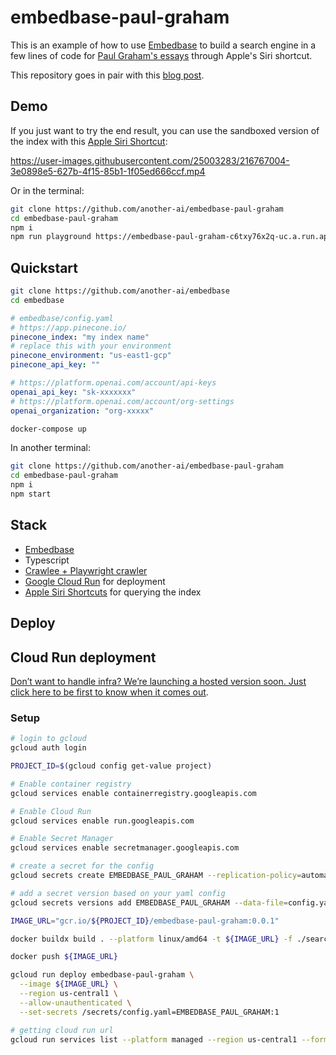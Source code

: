 # embedbase-paul-graham

This is an example of how to use [Embedbase](https://github.com/another-ai/embedbase) to build a search engine in a few lines of code for [Paul Graham's essays](http://www.paulgraham.com/articles.html) through Apple's Siri shortcut.

This repository goes in pair with this [blog post](https://hackernoon.com/building-an-embeddings-powered-product-to-search-paul-graham-essays-using-siri).


## Demo

If you just want to try the end result, you can use the sandboxed version of the index with this [Apple Siri Shortcut](https://www.icloud.com/shortcuts/70b62f88a59643bbad8ef9cb3483533f):


https://user-images.githubusercontent.com/25003283/216767004-3e0898e5-627b-4f15-85b1-1f05ed666ccf.mp4



Or in the terminal:

```bash
git clone https://github.com/another-ai/embedbase-paul-graham
cd embedbase-paul-graham
npm i
npm run playground https://embedbase-paul-graham-c6txy76x2q-uc.a.run.app
```

## Quickstart


```bash
git clone https://github.com/another-ai/embedbase
cd embedbase
```

```yaml
# embedbase/config.yaml
# https://app.pinecone.io/
pinecone_index: "my index name"
# replace this with your environment
pinecone_environment: "us-east1-gcp"
pinecone_api_key: ""

# https://platform.openai.com/account/api-keys
openai_api_key: "sk-xxxxxxx"
# https://platform.openai.com/account/org-settings
openai_organization: "org-xxxxx"
```

```bash
docker-compose up
```

In another terminal:

```bash
git clone https://github.com/another-ai/embedbase-paul-graham
cd embedbase-paul-graham
npm i
npm start
```

## Stack

- [Embedbase](https://github.com/another-ai/embedbase)
- Typescript
- [Crawlee + Playwright crawler](https://crawlee.dev/docs/examples/playwright-crawler)
- [Google Cloud Run](https://cloud.google.com/run) for deployment
- [Apple Siri Shortcuts](https://www.icloud.com/shortcuts/70b62f88a59643bbad8ef9cb3483533f) for querying the index

## Deploy

## Cloud Run deployment

[Don’t want to handle infra? We’re launching a hosted version soon. Just click here to be first to know when it comes out](https://embedbase.anotherai.co).

### Setup

```bash
# login to gcloud
gcloud auth login

PROJECT_ID=$(gcloud config get-value project)

# Enable container registry
gcloud services enable containerregistry.googleapis.com

# Enable Cloud Run
gcloud services enable run.googleapis.com

# Enable Secret Manager
gcloud services enable secretmanager.googleapis.com

# create a secret for the config
gcloud secrets create EMBEDBASE_PAUL_GRAHAM --replication-policy=automatic

# add a secret version based on your yaml config
gcloud secrets versions add EMBEDBASE_PAUL_GRAHAM --data-file=config.yaml

IMAGE_URL="gcr.io/${PROJECT_ID}/embedbase-paul-graham:0.0.1"

docker buildx build . --platform linux/amd64 -t ${IMAGE_URL} -f ./search/Dockerfile

docker push ${IMAGE_URL}

gcloud run deploy embedbase-paul-graham \
  --image ${IMAGE_URL} \
  --region us-central1 \
  --allow-unauthenticated \
  --set-secrets /secrets/config.yaml=EMBEDBASE_PAUL_GRAHAM:1

# getting cloud run url
gcloud run services list --platform managed --region us-central1 --format="value(status.url)" --filter="metadata.name=embedbase-paul-graham"
```

